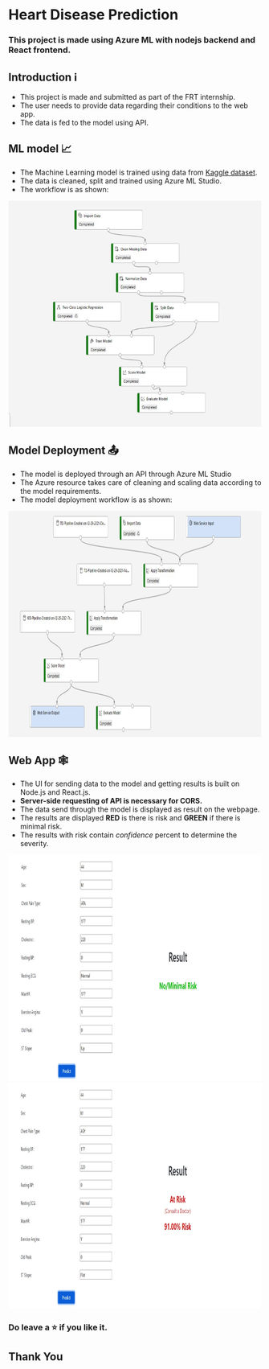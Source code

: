 # Heart Disease Prediction

### This project is made using Azure ML with nodejs backend and React frontend.

## Introduction ℹ

- This project is made and submitted as part of the FRT internship.
- The user needs to provide data regarding their conditions to the web app.
- The data is fed to the model using API.

## ML model 📈

- The Machine Learning model is trained using data from [Kaggle dataset](https://www.kaggle.com/fedesoriano/heart-failure-prediction).
- The data is cleaned, split and trained using Azure ML Studio.
- The workflow is as shown:
<img src='https://github.com/Mik-27/Heart-Diseases-Prediction/blob/master/images/HDP-SC03.jpg' width=900 height=450/>

## Model Deployment 📤

- The model is deployed through an API through Azure ML Studio
- The Azure resource takes care of cleaning and scaling data according to the model requirements.
- The model deployment workflow is as shown:
<img src='https://github.com/Mik-27/Heart-Diseases-Prediction/blob/master/images/HDP-SC04.jpg' width=900 height=450/>

## Web App 🕸

- The UI for sending data to the model and getting results is built on Node.js and React.js.
- **Server-side requesting of API is necessary for CORS.**
- The data send through the model is displayed as result on the webpage.
- The results are displayed **RED** is there is risk and **GREEN** if there is minimal risk.
- The results with risk contain *confidence* percent to determine the severity.
<img src='https://github.com/Mik-27/Heart-Diseases-Prediction/blob/master/images/HDP-SC01.jpg' width=900 height=450/>
<img src='https://github.com/Mik-27/Heart-Diseases-Prediction/blob/master/images/HDP-SC02.jpg' width=900 height=450/>

### Do leave a ⭐ if you like it.
## Thank You
